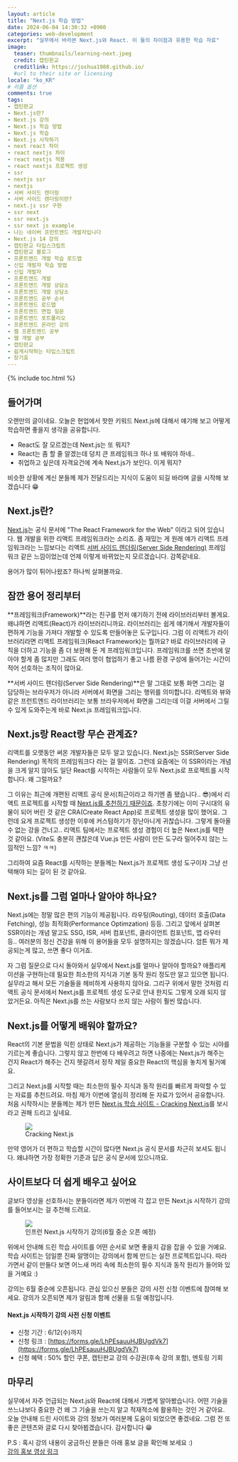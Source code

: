 ```yaml
---
layout: article
title: "Next.js 학습 방법"
date: 2024-06-04 14:30:32 +0900
categories: web-development
excerpt: "실무에서 바라본 Next.js와 React. 이 둘의 차이점과 유용한 학습 자료"
image:
  teaser: thumbnails/learning-next.jpeg
  credit: 캡틴판교
  creditlink: https://joshua1988.github.io/
  #url to their site or licensing
locale: "ko_KR"
# 리플 옵션
comments: true
tags:
- 캡틴판교
- Next.js란?
- Next.js 강의
- Next.js 학습 방법
- Next.js 학습
- Next.js 시작하기
- next react 차이
- react nextjs 차이
- react nextjs 적용
- react nextjs 프로젝트 생성
- ssr
- nextjs ssr
- nextjs
- 서버 사이드 렌더링
- 서버 사이드 렌더링이란?
- next.js ssr 구현
- ssr next
- ssr next.js
- ssr next js example
- 나는 네이버 프런트엔드 개발자입니다
- Next.js 14 강의
- 캡틴판교 타입스크립트
- 캡틴판교 블로그
- 프론트엔드 개발 학습 로드맵
- 신입 개발자 학습 방법
- 신입 개발자
- 프론트엔드 개발
- 프론트엔드 개발 상담소
- 프론트엔드 개발 상담소
- 프론트엔드 공부 순서
- 프론트엔드 로드맵
- 프론트엔드 면접 질문
- 프론트엔드 포트폴리오
- 프론트엔드 온라인 강의
- 웹 프론트엔드 공부
- 웹 개발 공부
- 캡틴판교
- 쉽게시작하는 타입스크립트
- 장기효
---
```

{% include toc.html %}

## 들어가며

오랜만의 글이네요. 오늘은 현업에서 핫한 키워드 Next.js에 대해서 얘기해 보고 어떻게 학습하면 좋을지 생각을 공유합니다. 

- React도 잘 모르겠는데 Next.js는 또 뭐지?
- React는 좀 할 줄 알겠는데 덩치 큰 프레임워크 하나 또 배워야 하네..
- 취업하고 싶은데 자격요건에 계속 Next.js가 보인다. 이게 뭐지?

비슷한 상황에 계신 분들께 제가 전달드리는 지식이 도움이 되길 바라며 글을 시작해 보겠습니다 😁

## Next.js란?

[Next.js](https://nextjs.org/)는 공식 문서에 "The React Framework for the Web" 이라고 되어 있습니다. 웹 개발을 위한 리액트 프레임워크라는 소리죠. 좀 재밌는 게 원래 얘가 리액트 프레임워크라는 느낌보다는 리액트 [서버 사이드 렌더링(Server Side Rendering)](#잠깐-용어-정리부터) 프레임워크 같은 느낌이었는데 언제 이렇게 바뀌었는지 모르겠습니다. 감쪽같네요.

용어가 많이 튀어나왔죠? 하나씩 살펴볼까요.

## 잠깐 용어 정리부터

**프레임워크(Framework)**라는 친구를 먼저 얘기하기 전에 라이브러리부터 볼게요. 왜냐하면 리액트(React)가 라이브러리니까요. 라이브러리는 쉽게 얘기해서 개발자들이 편하게 기능을 가져다 개발할 수 있도록 만들어놓은 도구입니다. 그럼 이 리액트가 라이브러리라면 리액트 프레임워크(React Framework)는 뭘까요? 바로 라이브러리에 규칙을 더하고 기능을 좀 더 보완해 둔 게 프레임워크입니다. 프레임워크를 쓰면 초반에 알아야 할게 좀 많지만 그래도 여러 명이 협업하기 좋고 나름 환경 구성에 들어가는 시간이 적어 선호하는 조직이 많아요.

**서버 사이드 렌더링(Server Side Rendering)**은 말 그대로 보통 화면 그리는 걸 담당하는 브라우저가 아니라 서버에서 화면을 그리는 행위를 의미합니다. 리액트와 뷰와 같은 프런트엔드 라이브러리는 보통 브라우저에서 화면을 그리는데 이걸 서버에서 그릴 수 있게 도와주는게 바로 Next.js 프레임워크입니다.

## Next.js랑 React랑 무슨 관계죠?

리액트를 오랫동안 써온 개발자들은 모두 알고 있습니다. Next.js는 SSR(Server Side Rendering) 목적의 프레임워크다 라는 걸 말이죠. 그런데 요즘에는 이 SSR이라는 개념을 크게 알지 않아도 일단 React를 시작하는 사람들이 모두 Next.js로 프로젝트를 시작합니다. 왜 그럴까요?

그 이유는 최근에 개편된 리액트 공식 문서(최근이라고 하기엔 좀 됐습니다.. 😎)에서 리액트 프로젝트를 시작할 때 [Next.js를 추천하기 때문이죠](https://react.dev/learn/start-a-new-react-project#production-grade-react-frameworks). 초창기에는 이미 구시대의 유물이 되어 버린 것 같은 CRA(Create React App)로 프로젝트 생성을 많이 했어요. 그런데 요게 프로젝트 생성한 이후에 커스텀하기가 장난아니게 귀찮습니다. 그렇게 돌아올 수 없는 강을 건너고.. 리액트 팀에서는 프로젝트 생성 경험이 더 높은 Next.js를 택한 것 같아요. (Vite도 충분히 괜찮은데 Vue.js 만든 사람이 만든 도구라 밀어주지 않는 느낌적인 느낌? ㅋㅋ)

그리하여 요즘 React를 시작하는 분들께는 Next.js가 프로젝트 생성 도구이자 그냥 선택해야 되는 길이 된 것 같아요.

## Next.js를 그럼 얼마나 알아야 하나요?

Next.js에는 정말 많은 편의 기능이 제공됩니다. 라우팅(Routing), 데이터 호출(Data Fetching), 성능 최적화(Performance Optimzation) 등등. 그리고 앞에서 살펴본 SSR이라는 개념 말고도 SSG, ISR, 서버 컴포넌트, 클라이언트 컴포넌트, 앱 라우터 등.. 여러분의 정신 건강을 위해 이 용어들을 모두 설명하지는 않겠습니다. 암튼 뭐가 제공되는게 많고, 쓰면 좋다 이거죠.

자 그럼 질문으로 다시 돌아와서 실무에서 Next.js를 얼마나 알아야 할까요? 애플리케이션을 구현하는데 필요한 최소한의 지식과 기본 동작 원리 정도만 알고 있으면 됩니다. 실무라고 해서 모든 기술들을 헤비하게 사용하지 않아요. 그리구 위에서 말한 것처럼 리액트 공식 문서에서 Next.js를 프로젝트 생성 도구로 안내 한지도 그렇게 오래 되지 않았거든요. 아직은 Next.js를 쓰는 사람보다 쓰지 않는 사람이 훨씬 많습니다.

## Next.js를 어떻게 배워야 할까요?

React의 기본 문법을 익힌 상태로 Next.js가 제공하는 기능들을 구분할 수 있는 시야를 기르는게 좋습니다. 그렇지 않고 한번에 다 배우려고 하면 나중에는 Next.js가 해주는 건지 React가 해주는 건지 헷갈려서 정작 제일 중요한 React의 핵심을 놓치게 될거예요.

그리고 Next.js를 시작할 때는 최소한의 필수 지식과 동작 원리를 빠르게 파악할 수 있는 자료를 추천드려요. 마침 제가 이번에 열심히 정리해 둔 자료가 있어서 공유합니다. 처음 시작하시는 분들께는 제가 만든 [Next.js 학습 사이트 - Cracking Next.js](https://cracking-next.vercel.app/)를 보시라고 권해 드리고 싶네요.


<figure>
  <a href="https://cracking-next.vercel.app" target="_blank">
    <img src="{{ site.url }}/images/posts/web/next/cracking-next.png">
  </a>
  <figcaption>Cracking Next.js</figcaption>
</figure>

만약 영어가 더 편하고 학습할 시간이 많다면 Next.js 공식 문서를 차근히 보셔도 됩니다. 왜냐하면 가장 정확한 기준과 답은 공식 문서에 있으니까요. 

## 사이트보다 더 쉽게 배우고 싶어요

글보다 영상을 선호하시는 분들이라면 제가 이번에 각 잡고 만든 Next.js 시작하기 강의를 들어보시는 걸 추천해 드려요.

<figure>
  <img src="{{ site.url }}/images/posts/web/next/learn-next-thubmnail.png">
  <figcaption>인프런 Next.js 시작하기 강의(6월 중순 오픈 예정)</figcaption>
</figure>

위에서 안내해 드린 학습 사이트를 어떤 순서로 보면 좋을지 감을 잡을 수 있을 거예요. 학습 사이트는 덤일뿐 진짜 알맹이는 강의에서 함께 만드는 실전 프로젝트입니다. 따라가면서 같이 만들다 보면 어느새 머리 속에 최소한의 필수 지식과 동작 원리가 들어와 있을 거예요 :)

강의는 6월 중순에 오픈됩니다. 관심 있으신 분들은 강의 사전 신청 이벤트에 참여해 보세요. 강의가 오픈되면 제가 알림과 함께 선물을 드릴 예정입니다.

#### Next.js 시작하기 강의 사전 신청 이벤트

- 신청 기간 : 6/12(수)까지
- 신청 링크 : [https://forms.gle/LhPEsauuHJBUgdVk7](https://forms.gle/LhPEsauuHJBUgdVk7)
- 신청 혜택 : 50% 할인 쿠폰, 캡틴판교 강의 수강권(후속 강의 포함), 멘토링 기회

## 마무리

실무에서 자주 언급되는 Next.js와 React에 대해서 가볍게 알아봤습니다. 어떤 기술을 쓰느냐보다 중요한 건 왜 그 기술을 쓰는지 알고 적재적소에 활용하는 것인 거 같아요. 오늘 안내해 드린 사이트와 강의 정보가 여러분께 도움이 되었으면 좋겠네요. 그럼 전 또 좋은 콘텐츠와 글로 다시 찾아뵙겠습니다. 감사합니다 😁

P.S : 혹시 강의 내용이 궁금하신 분들은 아래 홍보 글을 확인해 보세요 :) <br/>
[강의 홍보 영상 링크](https://x.com/jangkeehyo/status/1797403869405970493)
